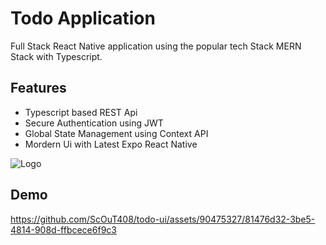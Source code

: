 
# Todo Application

Full Stack React Native application using the popular tech Stack MERN Stack with Typescript.







## Features

- Typescript based REST Api
- Secure Authentication using JWT
- Global State Management using Context API
- Mordern Ui with Latest Expo React Native


![Logo](https://cdn.discordapp.com/attachments/791559327416582155/1114988255461511228/d8d20a95-96be-47fc-a230-d4fd65659fd5.jpg)


## Demo

https://github.com/ScOuT408/todo-ui/assets/90475327/81476d32-3be5-4814-908d-ffbcece6f9c3

